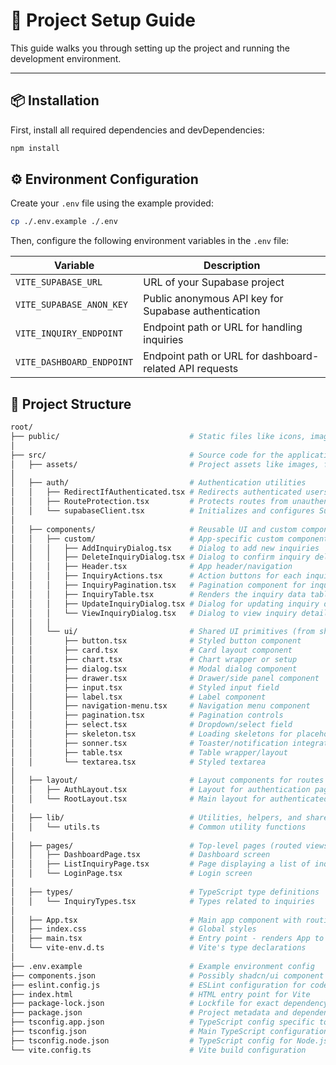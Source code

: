 # 🚀 Project Setup Guide

This guide walks you through setting up the project and running the development environment.

---

## 📦 Installation

First, install all required dependencies and devDependencies:

```bash
npm install
```

## ⚙️ Environment Configuration

Create your `.env` file using the example provided:

```bash
cp ./.env.example ./.env
```

Then, configure the following environment variables in the `.env` file:

| Variable                  | Description                                             |
| ------------------------- | ------------------------------------------------------- |
| `VITE_SUPABASE_URL`       | URL of your Supabase project                            |
| `VITE_SUPABASE_ANON_KEY`  | Public anonymous API key for Supabase authentication    |
| `VITE_INQUIRY_ENDPOINT`   | Endpoint path or URL for handling inquiries             |
| `VITE_DASHBOARD_ENDPOINT` | Endpoint path or URL for dashboard-related API requests |

## 📁 Project Structure

```bash
root/
├── public/                             # Static files like icons, images, or robots.txt
│
├── src/                                # Source code for the application
│   ├── assets/                         # Project assets like images, fonts, etc.
│
│   ├── auth/                           # Authentication utilities
│   │   ├── RedirectIfAuthenticated.tsx # Redirects authenticated users away from auth pages
│   │   ├── RouteProtection.tsx         # Protects routes from unauthenticated access
│   │   └── supabaseClient.tsx          # Initializes and configures Supabase client
│
│   ├── components/                     # Reusable UI and custom components
│   │   ├── custom/                     # App-specific custom components
│   │   │   ├── AddInquiryDialog.tsx    # Dialog to add new inquiries
│   │   │   ├── DeleteInquiryDialog.tsx # Dialog to confirm inquiry deletion
│   │   │   ├── Header.tsx              # App header/navigation
│   │   │   ├── InquiryActions.tsx      # Action buttons for each inquiry row
│   │   │   ├── InquiryPagination.tsx   # Pagination component for inquiry list
│   │   │   ├── InquiryTable.tsx        # Renders the inquiry data table
│   │   │   ├── UpdateInquiryDialog.tsx # Dialog for updating inquiry details
│   │   │   └── ViewInquiryDialog.tsx   # Dialog to view inquiry details
│   │   │
│   │   └── ui/                         # Shared UI primitives (from shadcn/ui)
│   │       ├── button.tsx              # Styled button component
│   │       ├── card.tsx                # Card layout component
│   │       ├── chart.tsx               # Chart wrapper or setup
│   │       ├── dialog.tsx              # Modal dialog component
│   │       ├── drawer.tsx              # Drawer/side panel component
│   │       ├── input.tsx               # Styled input field
│   │       ├── label.tsx               # Label component
│   │       ├── navigation-menu.tsx     # Navigation menu component
│   │       ├── pagination.tsx          # Pagination controls
│   │       ├── select.tsx              # Dropdown/select field
│   │       ├── skeleton.tsx            # Loading skeletons for placeholders
│   │       ├── sonner.tsx              # Toaster/notification integration
│   │       ├── table.tsx               # Table wrapper/layout
│   │       └── textarea.tsx            # Styled textarea
│
│   ├── layout/                         # Layout components for routes
│   │   ├── AuthLayout.tsx              # Layout for authentication pages
│   │   └── RootLayout.tsx              # Main layout for authenticated routes
│
│   ├── lib/                            # Utilities, helpers, and shared logic
│   │   └── utils.ts                    # Common utility functions
│
│   ├── pages/                          # Top-level pages (routed views)
│   │   ├── DashboardPage.tsx           # Dashboard screen
│   │   ├── ListInquiryPage.tsx         # Page displaying a list of inquiries
│   │   └── LoginPage.tsx               # Login screen
│
│   ├── types/                          # TypeScript type definitions
│   │   └── InquiryTypes.tsx            # Types related to inquiries
│
│   ├── App.tsx                         # Main app component with routing
│   ├── index.css                       # Global styles
│   ├── main.tsx                        # Entry point - renders App to the DOM
│   └── vite-env.d.ts                   # Vite's type declarations
│
├── .env.example                        # Example environment config
├── components.json                     # Possibly shadcn/ui component registry
├── eslint.config.js                    # ESLint configuration for code quality
├── index.html                          # HTML entry point for Vite
├── package-lock.json                   # Lockfile for exact dependency versions
├── package.json                        # Project metadata and dependencies
├── tsconfig.app.json                   # TypeScript config specific to app
├── tsconfig.json                       # Main TypeScript configuration
├── tsconfig.node.json                  # TypeScript config for Node.js environment
└── vite.config.ts                      # Vite build configuration
```
